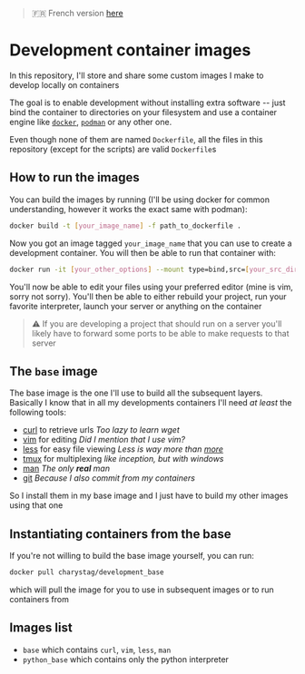 > :fr: French version [here](./README.fr.md)

# Development container images

In this repository, I'll store and share some 
custom images I make to develop locally on containers

The goal is to enable development without installing
extra software -- just bind the container to 
directories on your filesystem and use a container 
engine like
[`docker`](https://www.docker.com/),
[`podman`](https://podman.io/)
or any other one.

Even though none of them are named `Dockerfile`, all 
the files in this repository (except for the scripts)
are valid `Dockerfile`s

## How to run the images

You can build the images by running (I'll be using 
docker for common understanding, however it works 
the exact same with podman):

```bash
docker build -t [your_image_name] -f path_to_dockerfile .
```

Now you got an image tagged `your_image_name` that you
can use to create a development container.
You will then be able to run that container with:

```bash
docker run -it [your_other_options] --mount type=bind,src=[your_src_dir],target=[your_target_dir]
```

You'll now be able to edit your files using your preferred editor (mine is vim, sorry not sorry).
You'll then be able to either rebuild your project, run your favorite interpreter, launch your 
server or anything on the container

> :warning: If you are developing a project that should run on a server you'll likely have to 
> forward some ports to be able to make requests to that server

## The `base` image

The base image is the one I'll use to build all the subsequent layers.
Basically I know that in all my developments containers I'll need *at least*
the following tools:
- [curl](https://curl.se/) to retrieve urls *Too lazy to learn wget*
- [vim](https://www.vim.org/) for editing *Did I mention that I use vim?*
- [less](http://www.greenwoodsoftware.com/less/) for easy file viewing *Less is way more than [more](https://www.man7.org/linux/man-pages/man1/more.1.html)*
- [tmux](https://github.com/tmux/tmux/wiki) for multiplexing *like inception, but with windows*
- [man](https://www.man7.org/linux/man-pages/man1/man.1.html) *The only* ***real*** *man*
- [git](https://git-scm.com/) *Because I also commit from my containers*

So I install them in my base image and I just have to build my other images using that one

## Instantiating containers from the base

If you're not willing to build the base image yourself, you can run:

```bash
docker pull charystag/development_base
```

which will pull the image for you to use in subsequent images
or to run containers from

## Images list

- `base` which contains `curl`, `vim`, `less`, `man`
- `python_base` which contains only the python interpreter
